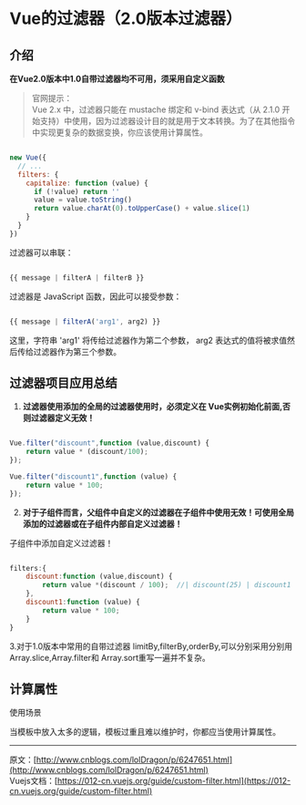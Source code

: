 # Vue的过滤器（2.0版本过滤器）

## 介绍

**在Vue2.0版本中1.0自带过滤器均不可用，须采用自定义函数** 

> 官网提示：    
Vue 2.x 中，过滤器只能在 mustache 绑定和 v-bind 表达式（从 2.1.0 开始支持）中使用，因为过滤器设计目的就是用于文本转换。为了在其他指令中实现更复杂的数据变换，你应该使用计算属性。



```js

new Vue({
  // ...
  filters: {
    capitalize: function (value) {
      if (!value) return ''
      value = value.toString()
      return value.charAt(0).toUpperCase() + value.slice(1)
    }
  }
})

```

过滤器可以串联：

```js

{{ message | filterA | filterB }}


```

过滤器是 JavaScript 函数，因此可以接受参数：


```js

{{ message | filterA('arg1', arg2) }}

```

这里，字符串 'arg1' 将传给过滤器作为第二个参数， arg2 表达式的值将被求值然后传给过滤器作为第三个参数。

## 过滤器项目应用总结

1. **过滤器使用添加的全局的过滤器使用时，必须定义在 Vue实例初始化前面,否则过滤器定义无效！**


```js

Vue.filter("discount",function (value,discount) {
    return value * (discount/100);
});

Vue.filter("discount1",function (value) {
    return value * 100;
});

```

2. **对于子组件而言，父组件中自定义的过滤器在子组件中使用无效！可使用全局添加的过滤器或在子组件内部自定义过滤器！**

子组件中添加自定义过滤器！


```js

filters:{
    discount:function (value,discount) {
        return value *(discount / 100);  //| discount(25) | discount1
    },
    discount1:function (value) {
        return value * 100;
    }
}

```

3.对于1.0版本中常用的自带过滤器 limitBy,filterBy,orderBy,可以分别采用分别用Array.slice,Array.filter和 Array.sort重写一遍并不复杂。


## 计算属性

使用场景

当模板中放入太多的逻辑，模板过重且难以维护时，你都应当使用计算属性。




--------

原文：[http://www.cnblogs.com/lolDragon/p/6247651.html](http://www.cnblogs.com/lolDragon/p/6247651.html)    
Vuejs文档：[https://012-cn.vuejs.org/guide/custom-filter.html](https://012-cn.vuejs.org/guide/custom-filter.html)

